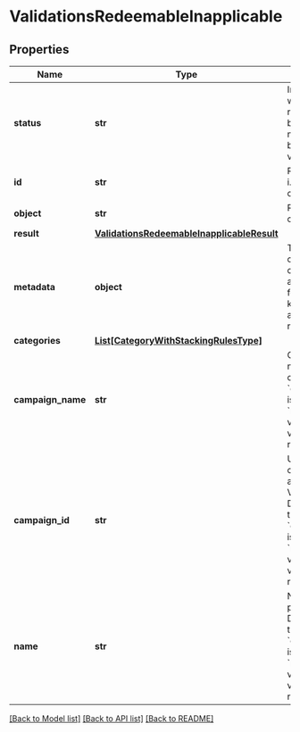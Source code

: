 # ValidationsRedeemableInapplicable


## Properties

Name | Type | Description | Notes
------------ | ------------- | ------------- | -------------
**status** | **str** | Indicates whether the redeemable can be applied or not applied based on the validation rules. | [optional] [default to 'INAPPLICABLE']
**id** | **str** | Redeemable ID, i.e. the voucher code. | [optional] 
**object** | **str** | Redeemable&#39;s object type. | [optional] 
**result** | [**ValidationsRedeemableInapplicableResult**](ValidationsRedeemableInapplicableResult.md) |  | [optional] 
**metadata** | **object** | The metadata object stores all custom attributes in the form of key/value pairs assigned to the redeemable. | [optional] 
**categories** | [**List[CategoryWithStackingRulesType]**](CategoryWithStackingRulesType.md) |  | [optional] 
**campaign_name** | **str** | Campaign name. Displayed only if the &#x60;options.expand&#x60; is passed with a &#x60;redeemable&#x60; value in the validation request body. | [optional] 
**campaign_id** | **str** | Unique campaign ID assigned by Voucherify. Displayed only if the &#x60;options.expand&#x60; is passed with a &#x60;redeemable&#x60; value in the validation request body. | [optional] 
**name** | **str** | Name of the promotion tier. Displayed only if the &#x60;options.expand&#x60; is passed with a &#x60;redeemable&#x60; value in the validation request body. | [optional] 

[[Back to Model list]](../README.md#documentation-for-models) [[Back to API list]](../README.md#documentation-for-api-endpoints) [[Back to README]](../README.md)


